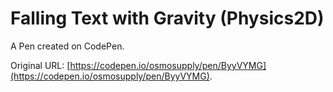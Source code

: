 # Falling Text with Gravity (Physics2D)

A Pen created on CodePen.

Original URL: [https://codepen.io/osmosupply/pen/ByyVYMG](https://codepen.io/osmosupply/pen/ByyVYMG).

